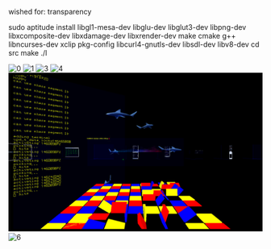 wished for:
transparency


sudo aptitude install libgl1-mesa-dev libglu-dev libglut3-dev libpng-dev libxcomposite-dev libxdamage-dev libxrender-dev make cmake g++ libncurses-dev xclip pkg-config libcurl4-gnutls-dev libsdl-dev libv8-dev
cd src
make
./l

![0](https://github.com/koo5/koo5.github.com/raw/master/Untitled4.png)
![1](https://github.com/koo5/koo5.github.com/raw/master/Untitled3.png)
![3](https://github.com/koo5/koo5.github.com/raw/master/Untitled2.png)
![4](https://github.com/koo5/koo5.github.com/raw/master/Untitled1.png)
![5](https://github.com/koo5/koo5.github.com/raw/master/Untitled.png)
![6](https://github.com/koo5/koo5.github.com/raw/master/fulllemonscreenshot.png)
